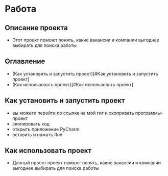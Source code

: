 # Работа 

## Описание проекта
 - Этот проект поможт понять, какие вакансии и компании выгоднее выбирать для поиска работы

## Оглавление

 - (Как установить и запустить проект)[#Как установить и запустить проект]
 - (Как использовать проект)[#Как использовать проект]

## Как установить и запустить проект
 -  вы можете перейти по ссылке на мой гит и скопривать программы-проект
 -  скопировать код
 - открыть приложение PyCharm
 - вставить и нажать Run

## Как использовать проект
 - Данный проект проект поможт понять, какие вакансии и компании выгоднее выбирать для поиска работы
